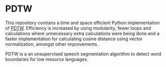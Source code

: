 # PDTW
This repository contians a time and space efficient Python implementation of [PDTW](https://github.com/SPEECHCOG/PDTW). Efficiency is increased by using modularity, fewer loops and calculations where unnecessary extra calculations were being done and a faster implementation for calculating cosine distance using vector normalization, amongst other improvements.

PDTW is a an unsupervised speech segmentation algorithm to detect word boundaries for low resource languages.
